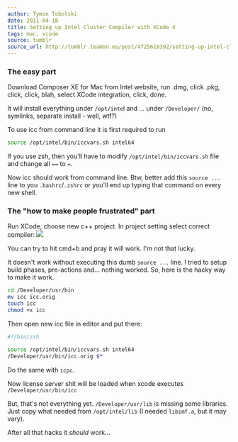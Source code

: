 ```yaml
---
author: Tymon Tobolski
date: 2011-04-18
title: Setting up Intel Cluster Compiler with XCode 4
tags: mac, xcode
source: tumblr
source_url: http://tumblr.teamon.eu/post/4725618392/setting-up-intel-cluster-compiler-with-xcode-4
---
```


### The easy part

Download Composer XE for Mac from Intel website, run .dmg, click .pkg, click, click, blah, select XCode integration, click, done.

It will install everything under `/opt/inte`l and &hellip; under `/Developer/` (no, symlinks, separate install - well, wtf?)

To use icc from command line it is first required to run
```bash
source /opt/intel/bin/iccvars.sh intel64
```

If you use zsh, then you'll have to modify `/opt/intel/bin/iccvars.sh` file and change all `==` to `=`.

Now icc should work from command line. Btw, better add this `source ...` line to you `.bashrc`/`.zshrc` or you'll end up typing that command on every new shell.

### The "how to make people frustrated" part
Run XCode, choose new c++ project. In project setting select correct compiler: ![](/assets/images/blog/setting-up-intel-cluster-compiler-with-xcode-4/select.png)

You can try to hit cmd+b and pray it will work. I'm not that lucky.

It doesn't work without executing this dumb `source ...` line. I tried to setup build phases, pre-actions and&hellip; nothing worked. So, here is the hacky way to make it work.

```bash
cd /Developer/usr/bin
mv icc icc.orig
touch icc
chmod +x icc
```

Then open new icc file in editor and put there:

```bash
#!/bin/zsh

source /opt/intel/bin/iccvars.sh intel64
/Developer/usr/bin/icc.orig $*
```

Do the same with `icpc`.

Now license server shit will be loaded when xcode executes `/Developer/usr/bin/icc`

But, that's not everything yet. `/Developer/usr/lib` is missing some libraries. Just copy what needed from `/opt/intel/lib` (I needed `libimf.a`, but it may vary).

After all that hacks it *should* work&hellip;

